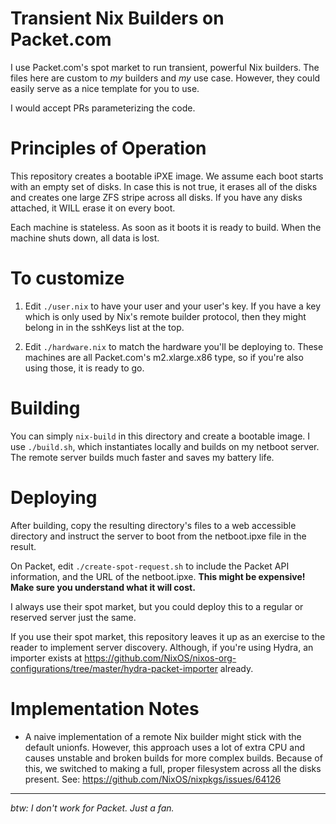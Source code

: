 # Transient Nix Builders on Packet.com

I use Packet.com's spot market to run transient, powerful Nix
builders. The files here are custom to _my_ builders and _my_ use
case. However, they could easily serve as a nice template for you to
use.

I would accept PRs parameterizing the code.

# Principles of Operation

This repository creates a bootable iPXE image. We assume each boot
starts with an empty set of disks. In case this is not true, it erases
all of the disks and creates one large ZFS stripe across all disks. If
you have any disks attached, it WILL erase it on every boot.

Each machine is stateless. As soon as it boots it is ready to build.
When the machine shuts down, all data is lost.

# To customize

1. Edit `./user.nix` to have your user and your user's key. If you
   have a key which is only used by Nix's remote builder protocol,
   then they might belong in in the sshKeys list at the top.

2. Edit `./hardware.nix` to match the hardware you'll be deploying to.
   These machines are all Packet.com's m2.xlarge.x86 type, so if
   you're also using those, it is ready to go.

# Building

You can simply `nix-build` in this directory and create a bootable
image. I use `./build.sh`, which instantiates locally and builds on
my netboot server. The remote server builds much faster and saves my
battery life.

# Deploying

After building, copy the resulting directory's files to a web
accessible directory and instruct the server to boot from the
netboot.ipxe file in the result.

On Packet, edit `./create-spot-request.sh` to include the Packet API
information, and the URL of the netboot.ipxe. **This might be
expensive! Make sure you understand what it will cost.**

I always use their spot market, but you could deploy this to a
regular or reserved server just the same.

If you use their spot market, this repository leaves it up as an
exercise to the reader to implement server discovery. Although, if
you're using Hydra, an importer exists at
https://github.com/NixOS/nixos-org-configurations/tree/master/hydra-packet-importer
already.

# Implementation Notes

 - A naive implementation of a remote Nix builder might stick with the
   default unionfs. However, this approach uses a lot of extra CPU and
   causes unstable and broken builds for more complex builds. Because
   of this, we switched to making a full, proper filesystem across all
   the disks present. See: https://github.com/NixOS/nixpkgs/issues/64126

----

_btw: I don't work for Packet. Just a fan._
